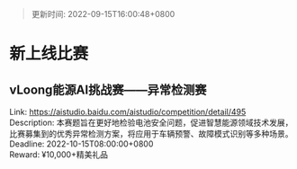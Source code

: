 > 更新时间: 2022-09-15T16:00:48+0800 

# 新上线比赛


## vLoong能源AI挑战赛——异常检测赛
Link: https://aistudio.baidu.com/aistudio/competition/detail/495  
Description: 本赛题旨在更好地检验电池安全问题，促进智慧能源领域技术发展，比赛募集到的优秀异常检测方案，将应用于车辆预警、故障模式识别等多种场景。  
Deadline: 2022-10-15T08:00:00+0800  
Reward: ¥10,000+精美礼品  


